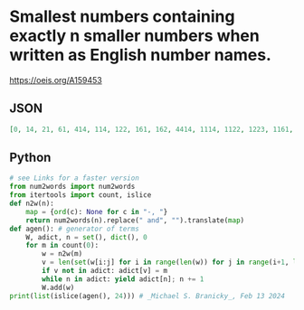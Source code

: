 # Smallest numbers containing exactly n smaller numbers when written as English number names\.
https://oeis.org/A159453
## JSON
```JSON
[0, 14, 21, 61, 414, 114, 122, 161, 162, 4414, 1114, 1122, 1223, 1161, 1162, 1263, 14162, 21114, 21132, 21233, 26666, 21161, 21162, 21263, 61273, 114261, 114263, 121233, 122334, 121161, 121162, 121261, 121263, 122364, 161273, 162374, 1114261, 1114263, 1122334]
```
## Python
```Python
# see Links for a faster version
from num2words import num2words
from itertools import count, islice
def n2w(n):
    map = {ord(c): None for c in "-, "}
    return num2words(n).replace(" and", "").translate(map)
def agen(): # generator of terms
    W, adict, n = set(), dict(), 0
    for m in count(0):
        w = n2w(m)
        v = len(set(w[i:j] for i in range(len(w)) for j in range(i+1, len(w)+1) if w[i:j] in W))
        if v not in adict: adict[v] = m
        while n in adict: yield adict[n]; n += 1
        W.add(w)
print(list(islice(agen(), 24))) # _Michael S. Branicky_, Feb 13 2024
```
